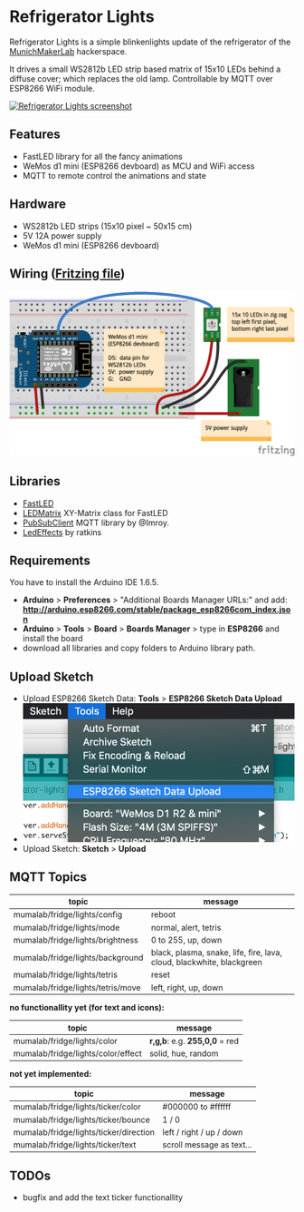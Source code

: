 Refrigerator Lights
===================
Refrigerator Lights is a simple blinkenlights update of the refrigerator of the [MunichMakerLab](https://munichmakerlab.de/) hackerspace.

It drives a small WS2812b LED strip based matrix of 15x10 LEDs behind a diffuse cover; which replaces the old lamp. 
Controllable by MQTT over ESP8266 WiFi module.

[![Refrigerator Lights screenshot](https://cloud.githubusercontent.com/assets/6171589/7560420/513b217e-f7c3-11e4-8fe3-a6d3037b3baf.jpg)](https://www.tumblr.com/video/munichmakerlab/116758165625/700/)

Features
--------
* FastLED library for all the fancy animations
* WeMos d1 mini (ESP8266 devboard) as MCU and WiFi access
* MQTT to remote control the animations and state

Hardware
--------
* WS2812b LED strips (15x10 pixel ~ 50x15 cm)
* 5V 12A power supply
* WeMos d1 mini (ESP8266 devboard)

Wiring ([Fritzing file](/fritzing/esp8266-fridge-lights-wiring.fzz))
------
![wiring diagram](/fritzing/esp8266-fridge-lights-wiring.png "wiring diagram")

Libraries
---------
* [FastLED](https://github.com/FastLED/FastLED)
* [LEDMatrix](https://github.com/Jorgen-VikingGod/LEDMatrix) XY-Matrix class for FastLED
* [PubSubClient](https://github.com/Imroy/pubsubclient) MQTT library by @Imroy.
* [LedEffects](https://bitbucket.org/ratkins/ledeffects/src/?at=default) by ratkins

Requirements
------------
You have to install the Arduino IDE 1.6.5.
* **Arduino** > **Preferences** > "Additional Boards Manager URLs:" and add: **http://arduino.esp8266.com/stable/package_esp8266com_index.json**
* **Arduino** > **Tools** > **Board** > **Boards Manager** > type in **ESP8266** and install the board
* download all libraries and copy folders to Arduino library path.

Upload Sketch
-------------
* Upload ESP8266 Sketch Data: **Tools** > **ESP8266 Sketch Data Upload**
*  ![upload sketch data on ArduinoIDE](/arduino_upload_sketch_data.png "upload sketch data")
* Upload Sketch: **Sketch** > **Upload**

MQTT Topics
-----------
| topic                                  | message                                                               |
| -------------------------------------- | --------------------------------------------------------------------- |
| mumalab/fridge/lights/config           | reboot                                                                |
| mumalab/fridge/lights/mode             | normal, alert, tetris                                                 |
| mumalab/fridge/lights/brightness       | 0 to 255, up, down                                                    |
| mumalab/fridge/lights/background       | black, plasma, snake, life, fire, lava, cloud, blackwhite, blackgreen |
| mumalab/fridge/lights/tetris           | reset                                                                 |
| mumalab/fridge/lights/tetris/move      | left, right, up, down                                                 |

**no functionallity yet (for text and icons):**

| topic                                  | message                                            |
| -------------------------------------- | -------------------------------------------------- |
| mumalab/fridge/lights/color            | **r,g,b**: e.g. **255,0,0** = red                  |
| mumalab/fridge/lights/color/effect     | solid, hue, random                                 |

**not yet implemented:**

| topic                                  | message                                            |
| -------------------------------------- | -------------------------------------------------- |
| mumalab/fridge/lights/ticker/color     | #000000 to #ffffff                                 |
| mumalab/fridge/lights/ticker/bounce    | 1 / 0                                              |
| mumalab/fridge/lights/ticker/direction | left / right / up / down                           |
| mumalab/fridge/lights/ticker/text      | scroll message as text...                          |


TODOs
-----
* bugfix and add the text ticker functionallity
